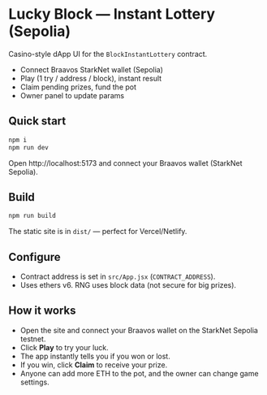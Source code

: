 # Lucky Block — Instant Lottery (Sepolia)

Casino-style dApp UI for the `BlockInstantLottery` contract.

- Connect Braavos StarkNet wallet (Sepolia)
- Play (1 try / address / block), instant result
- Claim pending prizes, fund the pot
- Owner panel to update params

## Quick start

```bash
npm i
npm run dev
```

Open http://localhost:5173 and connect your Braavos wallet (StarkNet Sepolia).

## Build

```bash
npm run build
```

The static site is in `dist/` — perfect for Vercel/Netlify.

## Configure

- Contract address is set in `src/App.jsx` (`CONTRACT_ADDRESS`).
- Uses ethers v6. RNG uses block data (not secure for big prizes).

## How it works

- Open the site and connect your Braavos wallet on the StarkNet Sepolia testnet.
- Click **Play** to try your luck.
- The app instantly tells you if you won or lost.
- If you win, click **Claim** to receive your prize.
- Anyone can add more ETH to the pot, and the owner can change game settings.
